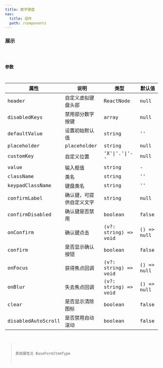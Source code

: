 ```yaml
---
title: 数字键盘
nav:
  title: 组件
  path: /components
---
```


### 展示

<code src="./demo/basic.tsx" />


### 参数

| 属性 | 说明 | 类型 | 默认值 |
| --- | --- | --- | --- |
| header | 自定义虚拟键盘头部 | ReactNode | null |
| disabledKeys | 禁用部分数字按键 | array | null |
| defaultValue | 设置初始默认值 | string | '' |
| placeholder | placeholder | string | null |
| customKey | 自定义位置 | 'X'\|'.'\|'-' | null |
| value | 输入框值 | string | - |
| className | 类名 | string | '' |
| keypadClassName | 键盘类名 | string | '' |
| confirmLabel | 确认键，可提供自定义文字 | string | null |
| confirmDisabled | 确认键是否禁用 | boolean | false |
| onConfirm | 确认键点击 | (v?: string) => void | () => null |
| confirm | 是否显示确认按钮 | boolean | false |
| onFocus | 获得焦点回调 | (v?: string) => void | () => null |
| onBlur | 失去焦点回调 | (v?: string) => void | () => null |
| clear | 是否显示清除图标 | boolean | false |
| disabledAutoScroll | 是否禁用自动滚动 | boolean | false |

> 其他属性见 BaseFormItemType
